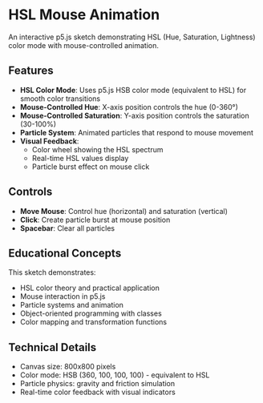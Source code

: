 # HSL Mouse Animation

An interactive p5.js sketch demonstrating HSL (Hue, Saturation, Lightness) color mode with mouse-controlled animation.

## Features

- **HSL Color Mode**: Uses p5.js HSB color mode (equivalent to HSL) for smooth color transitions
- **Mouse-Controlled Hue**: X-axis position controls the hue (0-360°)
- **Mouse-Controlled Saturation**: Y-axis position controls the saturation (30-100%)
- **Particle System**: Animated particles that respond to mouse movement
- **Visual Feedback**: 
  - Color wheel showing the HSL spectrum
  - Real-time HSL values display
  - Particle burst effect on mouse click

## Controls

- **Move Mouse**: Control hue (horizontal) and saturation (vertical)
- **Click**: Create particle burst at mouse position
- **Spacebar**: Clear all particles

## Educational Concepts

This sketch demonstrates:
- HSL color theory and practical application
- Mouse interaction in p5.js
- Particle systems and animation
- Object-oriented programming with classes
- Color mapping and transformation functions

## Technical Details

- Canvas size: 800x800 pixels
- Color mode: HSB (360, 100, 100, 100) - equivalent to HSL
- Particle physics: gravity and friction simulation
- Real-time color feedback with visual indicators
